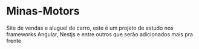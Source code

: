 # Minas-Motors
Site de vendas e aluguel de carro, este é um projeto de estudo nos frameworks Angular, Nestjs e entre outros que serão adicionados mais pra frente
